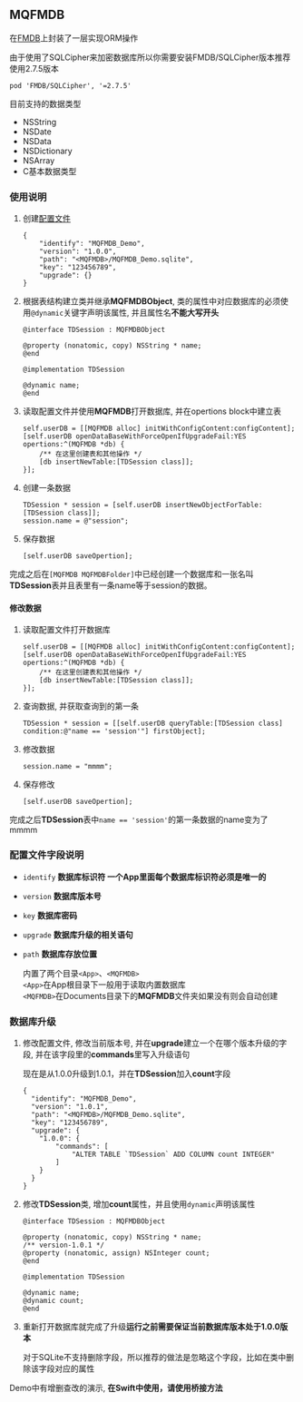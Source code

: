 ## MQFMDB
在[FMDB](https://github.com/ccgus/fmdb)上封装了一层实现ORM操作

由于使用了SQLCipher来加密数据库所以你需要安装FMDB/SQLCipher版本推荐使用2.7.5版本

`pod 'FMDB/SQLCipher', '=2.7.5'`

目前支持的数据类型

* NSString
* NSDate
* NSData
* NSDictionary
* NSArray
* C基本数据类型


### 使用说明

1. 创建[配置文件](#config_intro)

	```
	{
  		"identify": "MQFMDB_Demo",
	  	"version": "1.0.0",
  		"path": "<MQFMDB>/MQFMDB_Demo.sqlite",
	  	"key": "123456789",
  		"upgrade": {}
	}
	```

2. 根据表结构建立类并继承**MQFMDBObject**, 类的属性中对应数据库的必须使用`@dynamic`关键字声明该属性, 并且属性名**不能大写开头**

	```
	@interface TDSession : MQFMDBObject
	
	@property (nonatomic, copy) NSString * name;
	@end
	
	@implementation TDSession
	
	@dynamic name;
	@end
	```

3. 	读取配置文件并使用**MQFMDB**打开数据库, 并在opertions block中建立表

	```
	self.userDB = [[MQFMDB alloc] initWithConfigContent:configContent];
	[self.userDB openDataBaseWithForceOpenIfUpgradeFail:YES opertions:^(MQFMDB *db) {
		/** 在这里创建表和其他操作 */
		[db insertNewTable:[TDSession class]];
	}];
	```
	
4. 创建一条数据

	```
	TDSession * session = [self.userDB insertNewObjectForTable:[TDSession class]];
    session.name = @"session";
	```
	
5. 保存数据

	```
	[self.userDB saveOpertion];
	```

完成之后在`[MQFMDB MQFMDBFolder]`中已经创建一个数据库和一张名叫**TDSession**表并且表里有一条name等于session的数据。

#### 修改数据

1. 读取配置文件打开数据库

	```
	self.userDB = [[MQFMDB alloc] initWithConfigContent:configContent];
   [self.userDB openDataBaseWithForceOpenIfUpgradeFail:YES opertions:^(MQFMDB *db) {
        /** 在这里创建表和其他操作 */
        [db insertNewTable:[TDSession class]];
    }];
	```

2. 查询数据, 并获取查询到的第一条

	```
	TDSession * session = [[self.userDB queryTable:[TDSession class] condition:@"name == 'session'"] firstObject];
	```
	
3. 修改数据

	```
	session.name = "mmmm";
	```

4. 保存修改
	
	```
	[self.userDB saveOpertion];
	```

完成之后**TDSession**表中`name == 'session'`的第一条数据的name变为了mmmm

<a id="config_intro"></a>

### 配置文件字段说明 

* `identify`	**数据库标识符 一个App里面每个数据库标识符必须是唯一的**
* `version`	**数据库版本号**
* `key`	**数据库密码**
* `upgrade`	**数据库升级的相关语句**
* `path`	**数据库存放位置**

	>
	内置了两个目录`<App>`、`<MQFMDB>`<br>
	`<App>`在App根目录下一般用于读取内置数据库<br>
	`<MQFMDB>`在Documents目录下的**MQFMDB**文件夹如果没有则会自动创建


### 数据库升级

1. 修改配置文件, 修改当前版本号, 并在**upgrade**建立一个在哪个版本升级的字段, 并在该字段里的**commands**里写入升级语句

	现在是从1.0.0升级到1.0.1，并在**TDSession**加入**count**字段
	

	```
	{
	  "identify": "MQFMDB_Demo",
	  "version": "1.0.1",
	  "path": "<MQFMDB>/MQFMDB_Demo.sqlite",
	  "key": "123456789",
	  "upgrade": {
	  	"1.0.0": {
	  		"commands": [
	  			"ALTER TABLE `TDSession` ADD COLUMN count INTEGER"
	  		]
	  	}
	  }
	}
	```

2. 修改**TDSession**类, 增加**count**属性，并且使用`dynamic`声明该属性

	```
	@interface TDSession : MQFMDBObject
	
	@property (nonatomic, copy) NSString * name;
	/** version-1.0.1 */
	@property (nonatomic, assign) NSInteger count;
	@end
	
	@implementation TDSession
	
	@dynamic name;
	@dynamic count;
	@end
	```

3. 重新打开数据库就完成了升级**运行之前需要保证当前数据库版本处于1.0.0版本**

	>
	对于SQLite不支持删除字段，所以推荐的做法是忽略这个字段，比如在类中删除该字段对应的属性



Demo中有增删查改的演示, **在Swift中使用，请使用桥接方法**